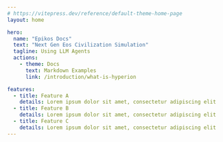 ```yaml
---
# https://vitepress.dev/reference/default-theme-home-page
layout: home

hero:
  name: "Epikos Docs"
  text: "Next Gen Eos Civilization Simulation"
  tagline: Using LLM Agents
  actions:
    - theme: Docs
      text: Markdown Examples
      link: /introduction/what-is-hyperion

features:
  - title: Feature A
    details: Lorem ipsum dolor sit amet, consectetur adipiscing elit
  - title: Feature B
    details: Lorem ipsum dolor sit amet, consectetur adipiscing elit
  - title: Feature C
    details: Lorem ipsum dolor sit amet, consectetur adipiscing elit
---
```


